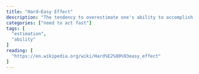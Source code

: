 ```yaml
---
title: "Hard–Easy Effect"
description: "The tendency to overestimate one's ability to accomplish hard tasks, and underestimate one's ability to accomplish easy tasks."
categories: ["need to act fast"]
tags: [
  "estimation",
  "ability"
]
reading: [
  "https://en.wikipedia.org/wiki/Hard%E2%80%93easy_effect"
]
---
```


